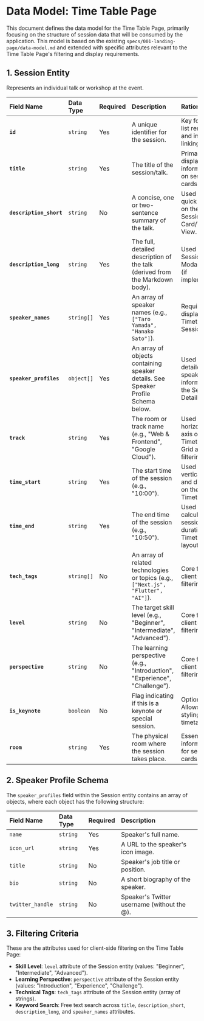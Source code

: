 # Data Model: Time Table Page

This document defines the data model for the Time Table Page, primarily focusing on the structure of session data that will be consumed by the application. This model is based on the existing `specs/001-landing-page/data-model.md` and extended with specific attributes relevant to the Time Table Page's filtering and display requirements.

## 1. Session Entity

Represents an individual talk or workshop at the event.

| Field Name              | Data Type  | Required | Description                                                                        | Rationale                                                              |
| :---------------------- | :--------- | :------- | :--------------------------------------------------------------------------------- | :--------------------------------------------------------------------- |
| **`id`**                | `string`   | Yes      | A unique identifier for the session.                                               | Key for React list rendering and internal linking.                     |
| **`title`**             | `string`   | Yes      | The title of the session/talk.                                                     | Primary display information on session cards.                          |
| **`description_short`** | `string`   | No       | A concise, one or two-sentence summary of the talk.                                | Used for quick display on the Session Card/Tile View.                  |
| **`description_long`**  | `string`   | Yes      | The full, detailed description of the talk (derived from the Markdown body).       | Used in the Session Detail Modal/Page (if implemented).                |
| **`speaker_names`**     | `string[]` | Yes      | An array of speaker names (e.g., `["Taro Yamada", "Hanako Sato"]`).                | Required for display on the Timetable and Session Card.                |
| **`speaker_profiles`**  | `object[]` | Yes      | An array of objects containing speaker details. See Speaker Profile Schema below.  | Used for the detailed speaker information in the Session Detail Modal. |
| **`track`**             | `string`   | Yes      | The room or track name (e.g., "Web & Frontend", "Google Cloud").                   | Used for the horizontal axis of the Timetable Grid and filtering.      |
| **`time_start`**        | `string`   | Yes      | The start time of the session (e.g., "10:00").                                     | Used for the vertical axis and display on the Timetable.               |
| **`time_end`**          | `string`   | Yes      | The end time of the session (e.g., "10:50").                                       | Used for calculating session duration and Timetable layout.            |
| **`tech_tags`**         | `string[]` | No       | An array of related technologies or topics (e.g., `["Next.js", "Flutter", "AI"]`). | Core field for client-side filtering.                                  |
| **`level`**             | `string`   | No       | The target skill level (e.g., "Beginner", "Intermediate", "Advanced").             | Core field for client-side filtering.                                  |
| **`perspective`**       | `string`   | No       | The learning perspective (e.g., "Introduction", "Experience", "Challenge").        | Core field for client-side filtering.                                  |
| **`is_keynote`**        | `boolean`  | No       | Flag indicating if this is a keynote or special session.                           | Optional: Allows special styling on the timetable.                     |
| **`room`**              | `string`   | Yes      | The physical room where the session takes place.                                   | Essential information for session cards (FR3.5).                       |

## 2. Speaker Profile Schema

The `speaker_profiles` field within the Session entity contains an array of objects, where each object has the following structure:

| Field Name       | Data Type | Required | Description                                 |
| :--------------- | :-------- | :------- | :------------------------------------------ |
| `name`           | `string`  | Yes      | Speaker's full name.                        |
| `icon_url`       | `string`  | Yes      | A URL to the speaker's icon image.          |
| `title`          | `string`  | No       | Speaker's job title or position.            |
| `bio`            | `string`  | No       | A short biography of the speaker.           |
| `twitter_handle` | `string`  | No       | Speaker's Twitter username (without the @). |

## 3. Filtering Criteria

These are the attributes used for client-side filtering on the Time Table Page:

*   **Skill Level**: `level` attribute of the Session entity (values: "Beginner", "Intermediate", "Advanced").
*   **Learning Perspective**: `perspective` attribute of the Session entity (values: "Introduction", "Experience", "Challenge").
*   **Technical Tags**: `tech_tags` attribute of the Session entity (array of strings).
*   **Keyword Search**: Free text search across `title`, `description_short`, `description_long`, and `speaker_names` attributes.